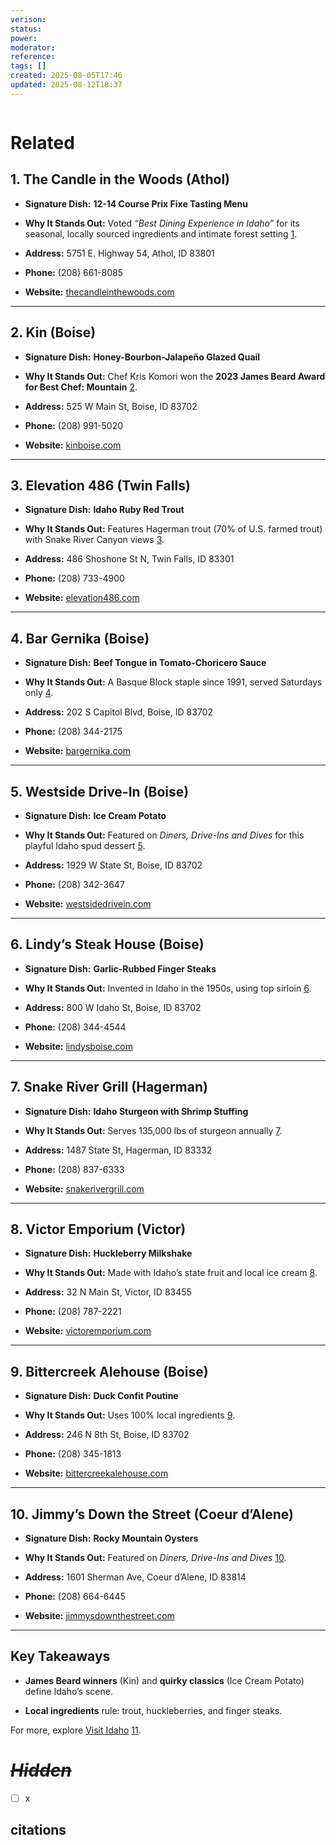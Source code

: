 ```yaml
---
verison: 
status: 
power: 
moderator: 
reference: 
tags: []
created: 2025-08-05T17:46
updated: 2025-08-12T18:37
---
```

```table-of-contents
```

# Related

## **1. The Candle in the Woods (Athol)**

- **Signature Dish:** **12-14 Course Prix Fixe Tasting Menu**
    
- **Why It Stands Out:** Voted _“Best Dining Experience in Idaho”_ for its seasonal, locally sourced ingredients and intimate forest setting [1](https://x.com).
    
- **Address:** 5751 E. Highway 54, Athol, ID 83801
    
- **Phone:** (208) 661-8085
    
- **Website:** [thecandleinthewoods.com](https://www.thecandleinthewoods.com/)
    

---

## **2. Kin (Boise)**

- **Signature Dish:** **Honey-Bourbon-Jalapeño Glazed Quail**
    
- **Why It Stands Out:** Chef Kris Komori won the **2023 James Beard Award for Best Chef: Mountain** [2](https://x.com).
    
- **Address:** 525 W Main St, Boise, ID 83702
    
- **Phone:** (208) 991-5020
    
- **Website:** [kinboise.com](https://kinboise.com)
    

---

## **3. Elevation 486 (Twin Falls)**

- **Signature Dish:** **Idaho Ruby Red Trout**
    
- **Why It Stands Out:** Features Hagerman trout (70% of U.S. farmed trout) with Snake River Canyon views [3](https://x.com).
    
- **Address:** 486 Shoshone St N, Twin Falls, ID 83301
    
- **Phone:** (208) 733-4900
    
- **Website:** [elevation486.com](https://www.elevation486.com)
    

---

## **4. Bar Gernika (Boise)**

- **Signature Dish:** **Beef Tongue in Tomato-Choricero Sauce**
    
- **Why It Stands Out:** A Basque Block staple since 1991, served Saturdays only [4](https://x.com).
    
- **Address:** 202 S Capitol Blvd, Boise, ID 83702
    
- **Phone:** (208) 344-2175
    
- **Website:** [bargernika.com](https://www.bargernika.com)
    

---

## **5. Westside Drive-In (Boise)**

- **Signature Dish:** **Ice Cream Potato**
    
- **Why It Stands Out:** Featured on _Diners, Drive-Ins and Dives_ for this playful Idaho spud dessert [5](https://x.com).
    
- **Address:** 1929 W State St, Boise, ID 83702
    
- **Phone:** (208) 342-3647
    
- **Website:** [westsidedrivein.com](https://www.westsidedrivein.com)
    

---

## **6. Lindy’s Steak House (Boise)**

- **Signature Dish:** **Garlic-Rubbed Finger Steaks**
    
- **Why It Stands Out:** Invented in Idaho in the 1950s, using top sirloin [6](https://x.com).
    
- **Address:** 800 W Idaho St, Boise, ID 83702
    
- **Phone:** (208) 344-4544
    
- **Website:** [lindysboise.com](https://www.lindysboise.com)
    

---

## **7. Snake River Grill (Hagerman)**

- **Signature Dish:** **Idaho Sturgeon with Shrimp Stuffing**
    
- **Why It Stands Out:** Serves 135,000 lbs of sturgeon annually [7](https://x.com).
    
- **Address:** 1487 State St, Hagerman, ID 83332
    
- **Phone:** (208) 837-6333
    
- **Website:** [snakerivergrill.com](https://www.snakerivergrill.com)
    

---

## **8. Victor Emporium (Victor)**

- **Signature Dish:** **Huckleberry Milkshake**
    
- **Why It Stands Out:** Made with Idaho’s state fruit and local ice cream [8](https://x.com).
    
- **Address:** 32 N Main St, Victor, ID 83455
    
- **Phone:** (208) 787-2221
    
- **Website:** [victoremporium.com](https://www.victoremporium.com)
    

---

## **9. Bittercreek Alehouse (Boise)**

- **Signature Dish:** **Duck Confit Poutine**
    
- **Why It Stands Out:** Uses 100% local ingredients [9](https://x.com).
    
- **Address:** 246 N 8th St, Boise, ID 83702
    
- **Phone:** (208) 345-1813
    
- **Website:** [bittercreekalehouse.com](https://www.bittercreekalehouse.com)
    

---

## **10. Jimmy’s Down the Street (Coeur d’Alene)**

- **Signature Dish:** **Rocky Mountain Oysters**
    
- **Why It Stands Out:** Featured on _Diners, Drive-Ins and Dives_ [10](https://x.com).
    
- **Address:** 1601 Sherman Ave, Coeur d’Alene, ID 83814
    
- **Phone:** (208) 664-6445
    
- **Website:** [jimmysdownthestreet.com](https://www.jimmysdownthestreet.com)
    

---

## **Key Takeaways**

- **James Beard winners** (Kin) and **quirky classics** (Ice Cream Potato) define Idaho’s scene.
    
- **Local ingredients** rule: trout, huckleberries, and finger steaks.
    

For more, explore [Visit Idaho](https://visitidaho.org) [11](https://x.com).

# _~~Hidden~~_
- [ ] x

## citations